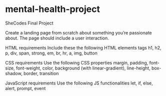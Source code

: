 # mental-health-project

SheCodes Final Project

Create a landing page from scratch about something you’re passionate about. The page should include a user interaction.


HTML requirements 
Include these the following HTML elements tags
h1, h2, p, div, span, strong, em, br, hr, a, img, button

CSS requirements 
Use the following CSS properties
margin, padding, font-size, font-weight, color, background (with linear-gradient), line-height, box-shadow, border, transition

JavaScript requirements 
Use the following JS functionalities
let, if, else, alert, prompt, event
